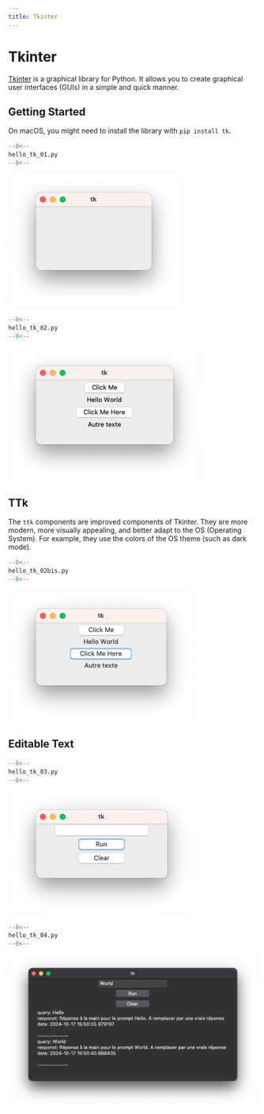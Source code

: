 ```yaml
---
title: Tkinter
---
```


# Tkinter

[Tkinter](https://docs.python.org/3/library/tkinter.html) is a graphical library for Python. It allows you to create graphical user interfaces (GUIs) in a simple and quick manner.

## Getting Started

On macOS, you might need to install the library with `pip install tk`.

```py title="Basic Window"
--8<--
hello_tk_01.py
--8<--
```

![Basic Window](img/tk01.png)

```py title="Two Buttons and a Text"
--8<--
hello_tk_02.py
--8<--
```

![Two Buttons and a Text](img/tk02.png)

## TTk

The `ttk` components are improved components of Tkinter. They are more modern, more visually appealing, and better adapt to the OS (Operating System). For example, they use the colors of the OS theme (such as dark mode).

```py title="ttk Components"
--8<--
hello_tk_02bis.py
--8<--
```

![ttk Components](img/tk02bis.png)

## Editable Text

```py title="Editable Text"
--8<--
hello_tk_03.py
--8<--
```

![Editable Text](img/tk03.png)

```py title="Editable Text + Adding Content on the Fly"
--8<--
hello_tk_04.py
--8<--
```

![Editable Text + Adding Content on the Fly](img/tk04.png)
